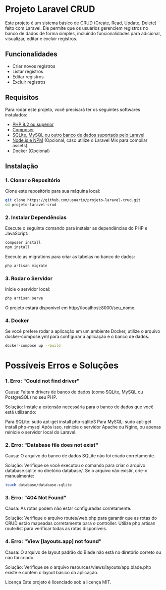 # Projeto Laravel CRUD

Este projeto é um sistema básico de CRUD (Create, Read, Update, Delete) feito com Laravel. Ele permite que os usuários gerenciem registros no banco de dados de forma simples, incluindo funcionalidades para adicionar, visualizar, editar e excluir registros.

## Funcionalidades
- Criar novos registros
- Listar registros
- Editar registros
- Excluir registros

## Requisitos
Para rodar este projeto, você precisará ter os seguintes softwares instalados:

- [PHP 8.2 ou superior](https://www.php.net/downloads.php)
- [Composer](https://getcomposer.org/)
- [SQLite, MySQL ou outro banco de dados suportado pelo Laravel](https://laravel.com/docs/11.x/database)
- [Node.js e NPM](https://nodejs.org/) (Opcional, caso utilize o Laravel Mix para compilar assets)
- Docker (Opcional)

## Instalação

### 1. Clonar o Repositório

Clone este repositório para sua máquina local:

```bash
git clone https://github.com/usuario/projeto-laravel-crud.git
cd projeto-laravel-crud
```

### 2. Instalar Dependências
Execute o seguinte comando para instalar as dependências do PHP e JavaScript:

```bash
composer install
npm install
```

Execute as migrations para criar as tabelas no banco de dados:


```bash
php artisan migrate
```

### 3. Rodar o Servidor
Inicie o servidor local:

```bash
php artisan serve
```
O projeto estará disponível em http://localhost:8000/seu_nome.

### 4. Docker
Se você prefere rodar a aplicação em um ambiente Docker, utilize o arquivo docker-compose.yml para configurar a aplicação e o banco de dados.

```bash
docker-compose up --build
```

# Possíveis Erros e Soluções

### 1. Erro: "Could not find driver"
Causa: Faltam drivers de banco de dados (como SQLite, MySQL ou PostgreSQL) no seu PHP.

Solução: Instale a extensão necessária para o banco de dados que você está utilizando:

Para SQLite: sudo apt-get install php-sqlite3
Para MySQL: sudo apt-get install php-mysql
Após isso, reinicie o servidor Apache ou Nginx, ou apenas reinicie o servidor local do Laravel.

### 2. Erro: "Database file does not exist"
Causa: O arquivo do banco de dados SQLite não foi criado corretamente.

Solução: Verifique se você executou o comando para criar o arquivo database.sqlite no diretório database/. Se o arquivo não existir, crie-o manualmente:

```bash
touch database/database.sqlite
```

### 3. Erro: "404 Not Found"
Causa: As rotas podem não estar configuradas corretamente.

Solução: Verifique o arquivo routes/web.php para garantir que as rotas do CRUD estão mapeadas corretamente para o controller. Utilize php artisan route:list para verificar todas as rotas disponíveis.

### 4. Erro: "View [layouts.app] not found"
Causa: O arquivo de layout padrão do Blade não está no diretório correto ou não foi criado.

Solução: Verifique se o arquivo resources/views/layouts/app.blade.php existe e contém o layout básico da aplicação.

Licença
Este projeto é licenciado sob a licença MIT.

